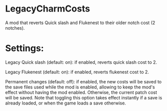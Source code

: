 # LegacyCharmCosts

A mod that reverts Quick slash and Flukenest to their older notch cost (2 notches).

# Settings:

Legacy Quick slash (default: on): if enabled, reverts quick slash cost to 2.

Legacy Flukenest (default: on): if enabled, reverts flukenest cost to 2.

Permanent changes (default: off): if enabled, the new costs will be saved to the save files used while the mod is enabled, allowing to keep the mod's effect without having the mod enabled. Otherwise, the current patch cost will be saved. Note that toggling this option takes effect instantly if a save is already loaded, or when the game loads a save otherwise.